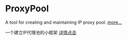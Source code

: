 # ProxyPool

A tool for creating and maintaining IP proxy pool.
[more...](https://steve.blog.csdn.net/article/details/94062180)

一个建立IP代理池的小框架
[详情点击](https://steve.blog.csdn.net/article/details/94062180)

